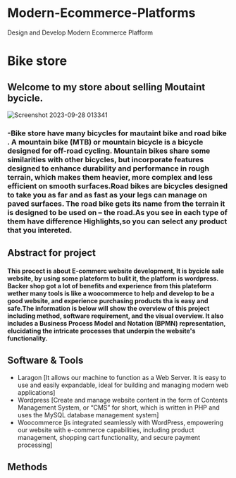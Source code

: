 # Modern-Ecommerce-Platforms
Design and Develop Modern Ecommerce Plafform
# Bike store
## Welcome to my store about selling Moutaint bycicle. 
![Screenshot 2023-09-28 013341](https://github.com/hafissafu/Modern-Ecommerce-Platforms/assets/110332645/dab7f0ef-68fe-487b-b5d1-c12294002d8b)
### -Bike store have many bicycles for mautaint bike and road bike . A mountain bike (MTB) or mountain bicycle is a bicycle designed for off-road cycling. Mountain bikes share some similarities with other bicycles, but incorporate features designed to enhance durability and performance in rough terrain, which makes them heavier, more complex and less efficient on smooth surfaces.Road bikes are bicycles designed to take you as far and as fast as your legs can manage on paved surfaces. The road bike gets its name from the terrain it is designed to be used on – the road.As you see in each type of them have difference Highlights,so you can select any product that you intereted.
## Abstract for project
#### This procect is about E-commerc website development, It is bycicle sale website, by using some plateform to bulit it, the platform is wordpress. Backer shop got a lot of benefits and experience from this plateform wether many tools is like a woocommerce to help and develop to be a good website, and experience purchasing products tha is easy and safe.The information is below will show the overview of this project including method, software requirement, and the visual overview. It also includes a Business Process Model and Notation (BPMN) representation, elucidating the intricate processes that underpin the website's functionality.
## Software & Tools
- Laragon [It allows our machine to function as a Web Server. It is easy to use and easily expandable, ideal for building and managing modern web applications]
- Wordpress [Create and manage website content in the form of Contents Management System, or “CMS” for short, which is written in PHP and uses the MySQL database management system]
- Woocommerce [is integrated seamlessly with WordPress, empowering our website with e-commerce capabilities, including product management, shopping cart functionality, and secure payment processing]
## Methods  







